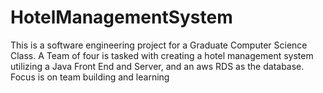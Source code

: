 # HotelManagementSystem

This is a software engineering project for a Graduate Computer Science Class.
A Team of four is tasked with creating a hotel management system utilizing a 
Java Front End and Server, and an aws RDS as the database. Focus is on team building
and learning
